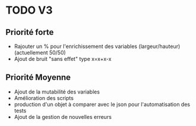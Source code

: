 # TODO V3


## Priorité forte

* Rajouter un % pour l'enrichissement des variables (largeur/hauteur) (actuellement 50/50)
* Ajout de bruit "sans effet" type x=x+x-x



## Priorité Moyenne

* Ajout de la mutabilité des variables
* Amélioration des scripts
* production d'un objet à comparer avec le json pour l'automatisation des tests
* Ajout de la gestion de nouvelles erreurs
